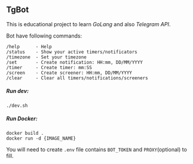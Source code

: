 ## TgBot
This is educational project to learn *GoLang* and also *Telegram API*.   

Bot have following commands:
```
/help      - Help
/status    - Show your active timers/notificators
/timezone  - Set your timezone
/set       - Create notification: HH:mm, DD/MM/YYYY
/timer     - Create timer: mm:SS
/screen    - Create screener: HH:mm, DD/MM/YYYY
/clear     - Clear all timers/notifications/screeners
```

##### Run dev:
```
./dev.sh
```

##### Run Docker:
```
docker build .
docker run -d {IMAGE_NAME}
```

You will need to create `.env` file contains `BOT_TOKEN` and `PROXY`(optional) to fill.